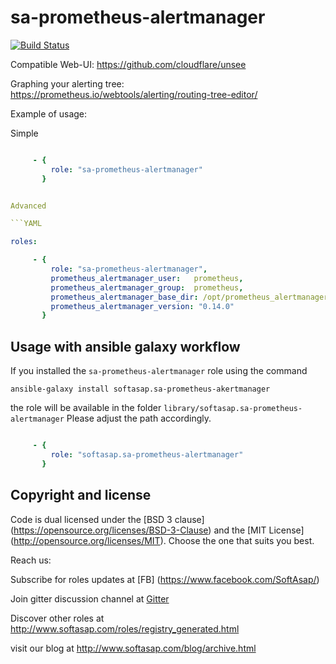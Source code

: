 sa-prometheus-alertmanager
==========================

[![Build Status](https://travis-ci.org/softasap/sa-prometheus-alertmanager.svg?branch=master)](https://travis-ci.org/softasap/sa-prometheus-alertmanager)

Compatible Web-UI:  https://github.com/cloudflare/unsee

Graphing your alerting tree:  https://prometheus.io/webtools/alerting/routing-tree-editor/


Example of usage:

Simple

```YAML

     - {
         role: "sa-prometheus-alertmanager"
       }


Advanced

```YAML

roles:

     - {
         role: "sa-prometheus-alertmanager",
         prometheus_alertmanager_user:   prometheus,
         prometheus_alertmanager_group:  prometheus,
         prometheus_alertmanager_base_dir: /opt/prometheus_alertmanager,
         prometheus_alertmanager_version: "0.14.0"
       }
```


Usage with ansible galaxy workflow
----------------------------------

If you installed the `sa-prometheus-alertmanager` role using the command


`
   ansible-galaxy install softasap.sa-prometheus-akertmanager
`

the role will be available in the folder `library/softasap.sa-prometheus-alertmanager`
Please adjust the path accordingly.

```YAML

     - {
         role: "softasap.sa-prometheus-alertmanager"
       }

```




Copyright and license
---------------------

Code is dual licensed under the [BSD 3 clause] (https://opensource.org/licenses/BSD-3-Clause) and the [MIT License] (http://opensource.org/licenses/MIT). Choose the one that suits you best.

Reach us:

Subscribe for roles updates at [FB] (https://www.facebook.com/SoftAsap/)

Join gitter discussion channel at [Gitter](https://gitter.im/softasap)

Discover other roles at  http://www.softasap.com/roles/registry_generated.html

visit our blog at http://www.softasap.com/blog/archive.html

